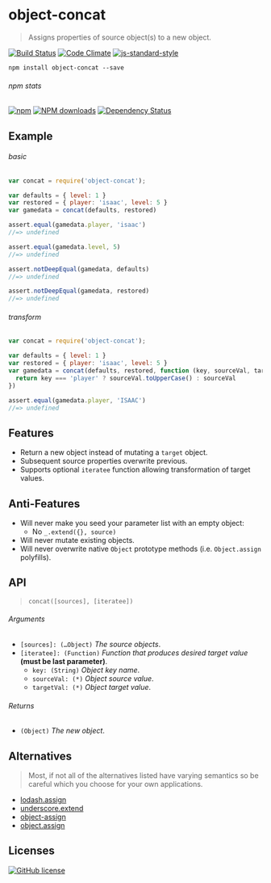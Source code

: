 # object-concat
> Assigns properties of source object(s) to a new object.

[![Build Status](http://img.shields.io/travis/wilmoore/object-concat.js.svg)](https://travis-ci.org/wilmoore/object-concat.js) [![Code Climate](https://codeclimate.com/github/wilmoore/object-concat.js/badges/gpa.svg)](https://codeclimate.com/github/wilmoore/object-concat.js) [![js-standard-style](https://img.shields.io/badge/code%20style-standard-brightgreen.svg?style=flat)](https://github.com/feross/standard)

```shell
npm install object-concat --save
```

###### npm stats

[![npm](https://img.shields.io/npm/v/object-concat.svg)](https://www.npmjs.org/package/object-concat) [![NPM downloads](http://img.shields.io/npm/dm/object-concat.svg)](https://www.npmjs.org/package/object-concat) [![Dependency Status](https://gemnasium.com/wilmoore/object-concat.js.svg)](https://gemnasium.com/wilmoore/object-concat.js)

## Example

###### basic

```js
var concat = require('object-concat');

var defaults = { level: 1 }
var restored = { player: 'isaac', level: 5 }
var gamedata = concat(defaults, restored)

assert.equal(gamedata.player, 'isaac')
//=> undefined

assert.equal(gamedata.level, 5)
//=> undefined

assert.notDeepEqual(gamedata, defaults)
//=> undefined

assert.notDeepEqual(gamedata, restored)
//=> undefined
```

###### transform

```js
var concat = require('object-concat');

var defaults = { level: 1 }
var restored = { player: 'isaac', level: 5 }
var gamedata = concat(defaults, restored, function (key, sourceVal, targetVal) {
  return key === 'player' ? sourceVal.toUpperCase() : sourceVal
})

assert.equal(gamedata.player, 'ISAAC')
//=> undefined
```

## Features

* Return a new object instead of mutating a `target` object.
* Subsequent source properties overwrite previous.
* Supports optional `iteratee` function allowing transformation of target values.

## Anti-Features

* Will never make you seed your parameter list with an empty object:
  * No `_.extend({}, source)`
* Will never mutate existing objects.
* Will never overwrite native `Object` prototype methods (i.e. `Object.assign` polyfills).

## API

> `concat([sources], [iteratee])`

###### Arguments

 * `[sources]: (…Object)` _The source objects_.
 * `[iteratee]: (Function)` _Function that produces desired target value_ **(must be last parameter)**.
     * `key: (String)` _Object key name_.
     * `sourceVal: (*)` _Object source value_.
     * `targetVal: (*)` _Object target value_.

###### Returns

 * `(Object)` _The new object_.

## Alternatives

> Most, if not all of the alternatives listed have varying semantics so be careful which you choose for your own applications.

* [lodash.assign](https://lodash.com/docs#assign)
* [underscore.extend](http://underscorejs.org/#extend)
* [object-assign](https://www.npmjs.com/package/object-assign)
* [object.assign](https://www.npmjs.com/package/object.assign)

## Licenses

[![GitHub license](https://img.shields.io/github/license/wilmoore/object-concat.js.svg)](https://github.com/wilmoore/object-concat.js/blob/master/license)
